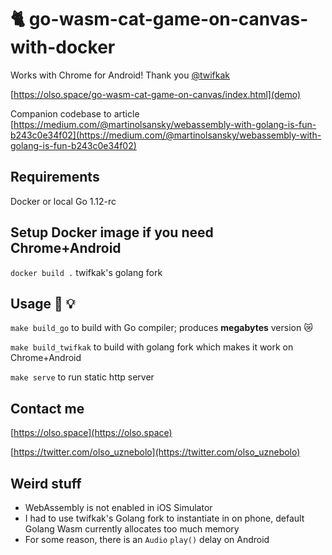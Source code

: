 # 🐈 go-wasm-cat-game-on-canvas-with-docker

Works with Chrome for Android! Thank you [@twifkak](https://github.com/golang/go/issues/27462)

[https://olso.space/go-wasm-cat-game-on-canvas/index.html](demo)

Companion codebase to article [https://medium.com/@martinolsansky/webassembly-with-golang-is-fun-b243c0e34f02](https://medium.com/@martinolsansky/webassembly-with-golang-is-fun-b243c0e34f02)

## Requirements
Docker or local Go 1.12-rc

## Setup Docker image if you need Chrome+Android
`docker build .` twifkak's golang fork

## Usage 🔧 💡
`make build_go` to build with Go compiler; produces __megabytes__ version 😿

`make build_twifkak` to build with golang fork which makes it work on Chrome+Android

`make serve` to run static http server

## Contact me
[https://olso.space](https://olso.space)

[https://twitter.com/olso_uznebolo](https://twitter.com/olso_uznebolo)

## Weird stuff

* WebAssembly is not enabled in iOS Simulator
* I had to use twifkak's Golang fork to instantiate in on phone, default Golang Wasm currently allocates too much memory
* For some reason, there is an `Audio` `play()` delay on Android
